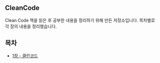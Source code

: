## CleanCode

Clean Code 책을 읽은 후 공부한 내용을 정리하기 위해 만든 저장소입니다.
목차별로 각 장의 내용을 정리했습니다.

## 목차
* [1장 - 클린코드](#chap01-클린코드.md)
